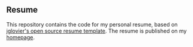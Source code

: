 ## Resume

This repository contains the code for my personal resume, based on [jglovier's open source resume template](https://github.com/jglovier/resume-template). The resume is published on my [homepage](https://alexneal.net).
